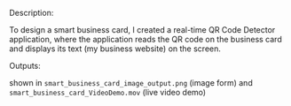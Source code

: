 Description: 

To design a smart business card, I created a real-time QR Code Detector application, where the application reads the QR code on the business card and displays its text (my business website) on the screen. 


Outputs:

shown in `smart_business_card_image_output.png` (image form) and `smart_business_card_VideoDemo.mov` (live video demo)
